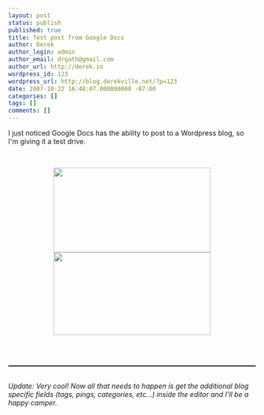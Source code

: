 ```yaml
---
layout: post
status: publish
published: true
title: Test post from Google Docs
author: Derek
author_login: admin
author_email: drgath@gmail.com
author_url: http://derek.io
wordpress_id: 123
wordpress_url: http://blog.derekville.net/?p=123
date: 2007-10-22 16:48:07.000000000 -07:00
categories: []
tags: []
comments: []
---
```

I just noticed Google Docs has the ability to post to a Wordpress blog, so I'm giving it a test drive.<br /><br /><div id="ps2r" style="padding: 1em 0pt; text-align: center;"><a href="File?id=dv9p38k_40fmwjrvgr" target="_blank"><img style="width: 320px; height: 171.507px;" src="http://docs.google.com/File?id=dv9p38k_40fmwjrvgr"/></a><br /><img style="width: 320px; height: 168.081px;" src="http://docs.google.com/File?id=dv9p38k_41f6pbmzd5"/><br /><br /></div><br /><hr style="width: 100%; height: 2px;"/><br /><i>Update: Very cool!  Now all that needs to happen is get the additional blog specific fields (tags, pings, categories, etc...) inside the editor and I'll be a happy camper.</i><br />
